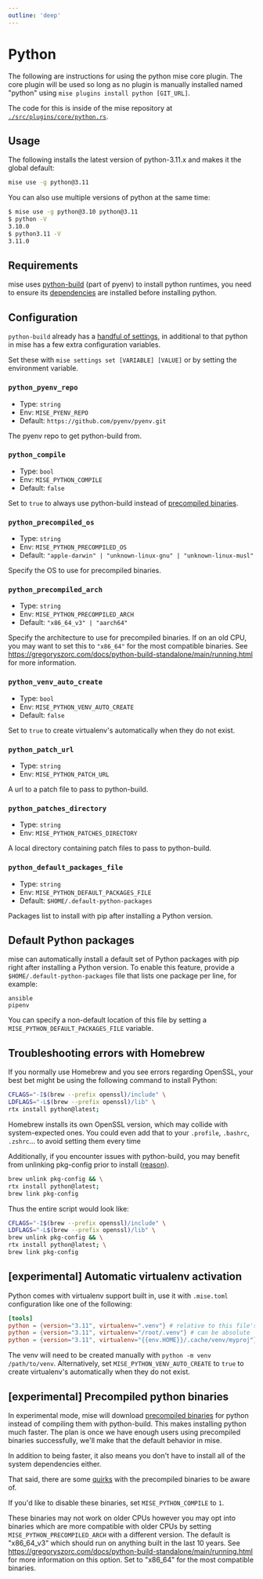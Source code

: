 ```yaml
---
outline: 'deep'
---
```


# Python

The following are instructions for using the python mise core plugin. The core plugin will be used so long as no plugin is manually
installed named "python" using `mise plugins install python [GIT_URL]`.

The code for this is inside of the mise repository at [`./src/plugins/core/python.rs`](https://github.com/jdx/mise/blob/main/src/plugins/core/python.rs).

## Usage

The following installs the latest version of python-3.11.x and makes it the global
default:

```sh
mise use -g python@3.11
```

You can also use multiple versions of python at the same time:

```sh
$ mise use -g python@3.10 python@3.11
$ python -V
3.10.0
$ python3.11 -V
3.11.0
```

## Requirements

mise uses [python-build](https://github.com/pyenv/pyenv/tree/master/plugins/python-build) (part of pyenv) to install python runtimes, you need to ensure its [dependencies](https://github.com/pyenv/pyenv/wiki#suggested-build-environment) are installed before installing python.

## Configuration

`python-build` already has a [handful of settings](https://github.com/pyenv/pyenv/tree/master/plugins/python-build), in
additional to that python in mise has a few extra configuration variables.

Set these with `mise settings set [VARIABLE] [VALUE]` or by setting the environment variable.

### `python_pyenv_repo`

* Type: `string`
* Env: `MISE_PYENV_REPO`
* Default: `https://github.com/pyenv/pyenv.git`

The pyenv repo to get python-build from.

### `python_compile`

* Type: `bool`
* Env: `MISE_PYTHON_COMPILE`
* Default: `false`

Set to `true` to always use python-build instead of [precompiled binaries](#experimental-precompiled-python-binaries).

### `python_precompiled_os`

* Type: `string`
* Env: `MISE_PYTHON_PRECOMPILED_OS`
* Default: `"apple-darwin" | "unknown-linux-gnu" | "unknown-linux-musl"`

Specify the OS to use for precompiled binaries.

### `python_precompiled_arch`

* Type: `string`
* Env: `MISE_PYTHON_PRECOMPILED_ARCH`
* Default: `"x86_64_v3" | "aarch64"`

Specify the architecture to use for precompiled binaries. If on an old CPU, you may want to set this to
`"x86_64"` for the most compatible binaries. See https://gregoryszorc.com/docs/python-build-standalone/main/running.html for more information.

### `python_venv_auto_create`

* Type: `bool`
* Env: `MISE_PYTHON_VENV_AUTO_CREATE`
* Default: `false`

Set to `true` to create virtualenv's automatically when they do not exist.

### `python_patch_url`

* Type: `string`
* Env: `MISE_PYTHON_PATCH_URL`

A url to a patch file to pass to python-build.

### `python_patches_directory`

* Type: `string`
* Env: `MISE_PYTHON_PATCHES_DIRECTORY`

A local directory containing patch files to pass to python-build.

### `python_default_packages_file`

* Type: `string`
* Env: `MISE_PYTHON_DEFAULT_PACKAGES_FILE`
* Default: `$HOME/.default-python-packages`

Packages list to install with pip after installing a Python version.

## Default Python packages

mise can automatically install a default set of Python packages with pip right after installing a Python version. To enable this feature, provide a `$HOME/.default-python-packages` file that lists one package per line, for example:

```text
ansible
pipenv
```

You can specify a non-default location of this file by setting a `MISE_PYTHON_DEFAULT_PACKAGES_FILE` variable.

## Troubleshooting errors with Homebrew

If you normally use Homebrew and you see errors regarding OpenSSL,
your best bet might be using the following command to install Python:

```sh
CFLAGS="-I$(brew --prefix openssl)/include" \
LDFLAGS="-L$(brew --prefix openssl)/lib" \
rtx install python@latest;
```

Homebrew installs its own OpenSSL version, which may collide with system-expected ones.
You could even add that to your
`.profile`,
`.bashrc`,
`.zshrc`...
to avoid setting them every time

Additionally, if you encounter issues with python-build,
you may benefit from unlinking pkg-config prior to install
([reason](https://github.com/pyenv/pyenv/issues/2823#issuecomment-1769081965)).

```sh
brew unlink pkg-config && \
rtx install python@latest;
brew link pkg-config
```

Thus the entire script would look like:

```sh
CFLAGS="-I$(brew --prefix openssl)/include" \
LDFLAGS="-L$(brew --prefix openssl)/lib" \
brew unlink pkg-config && \
rtx install python@latest; \
brew link pkg-config
```

## [experimental] Automatic virtualenv activation

Python comes with virtualenv support built in, use it with `.mise.toml` configuration like
one of the following:

```toml
[tools]
python = {version="3.11", virtualenv=".venv"} # relative to this file's directory
python = {version="3.11", virtualenv="/root/.venv"} # can be absolute
python = {version="3.11", virtualenv="{{env.HOME}}/.cache/venv/myproj"} # can use templates
```

The venv will need to be created manually with `python -m venv /path/to/venv`.
Alternatively, set `MISE_PYTHON_VENV_AUTO_CREATE` to `true` to create virtualenv's automatically when they do not exist.

## [experimental] Precompiled python binaries

In experimental mode, mise will download [precompiled binaries](https://github.com/indygreg/python-build-standalone)
for python instead of compiling them
with python-build. This makes installing python much faster. The plan is once
we have enough users using precompiled binaries successfully, we'll make
that the default behavior in mise.

In addition to being faster, it also means you don't have to install
all of the system dependencies either.

That said, there are some [quirks](https://github.com/indygreg/python-build-standalone/blob/main/docs/quirks.rst)
with the precompiled binaries to be aware of.

If you'd like to disable these binaries, set `MISE_PYTHON_COMPILE` to `1`.

These binaries may not work on older CPUs however you may opt into binaries which
are more compatible with older CPUs by setting `MISE_PYTHON_PRECOMPILED_ARCH` with
a different version. The default is "x86_64_v3" which should run on anything
built in the last 10 years. See https://gregoryszorc.com/docs/python-build-standalone/main/running.html for more information
on this option. Set to "x86_64" for the most compatible binaries.
